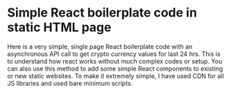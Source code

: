 # Simple React boilerplate code in static HTML page
Here is a very simple, single page React boilerplate code with an asynchronous API call to get crypto currency values for last 24 hrs. 
This is to understand how react works without much complex codes or setup. You can also use this method to add some simple React components to existing or new static websites.
To make it extremely simple, I have used CDN for all JS libraries and used bare minimum scripts.

